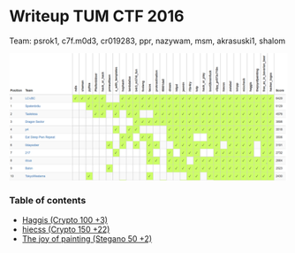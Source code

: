 # Writeup TUM CTF 2016

Team: psrok1, c7f.m0d3, cr019283, ppr, nazywam, msm, akrasuski1, shalom

![](./score.png)


### Table of contents

* [Haggis (Crypto 100 +3)](haggis_crypto_100)
* [hiecss (Crypto 150 +22)](hiecss_crypto_150)
* [The joy of painting (Stegano 50 +2)](joy_stegano_50)
